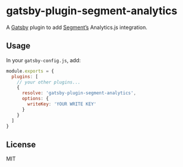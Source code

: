 # gatsby-plugin-segment-analytics

A [Gatsby](https://www.gatsbyjs.org) plugin to add [Segment’s](https://segment.com/) Analytics.js integration.

## Usage

In your `gatsby-config.js`, add:

```js
module.exports = {
  plugins: [
    // your other plugins...
    {
      resolve: 'gatsby-plugin-segment-analytics',
      options: {
        writeKey: 'YOUR WRITE KEY'
      }
    }
  ]
}
```

## License

MIT
